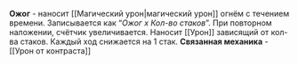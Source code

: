 **Ожог** - наносит [[Магический урон|магический урон]] огнём с течением времени. Записывается как “*Ожог х Кол-во стаков*”. При повторном наложении, счётчик увеличивается. Наносит [[Урон]] зависящий от кол-ва стаков. Каждый ход снижается на 1 стак. 
**Связанная механика** - [[Урон от контраста]]